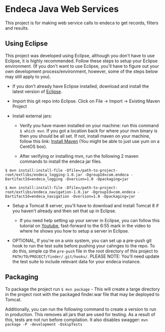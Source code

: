 # Endeca Java Web Services

This project is for making web service calls to endeca to get records, filters and results.

## Using Eclipse
This project was developed using Eclipse, although you don't have to use Eclipse, it is highly recommended. Follow these steps to setup your Eclipse environment. (If you don't want to use Eclipse, you'll have to figure out your own development process/environment, however, some of the steps below may still apply to you).

 - If you don't already have Eclipse installed, download and install the latest version of [Eclipse](https://eclipse.org/downloads/).
 
 - Import this git repo into Eclipse. Click on File -> Import -> Existing Maven Project

 - Install external jars:

	- Verify you have maven installed on your machine: run this command `$ which mvn`. If you got a location back for where your mvn binary is then you should be all set. If not, install maven on your machine, follow this link: [Install Maven](https://maven.apache.org/install.html) (You might be able to just use yum on a CentOS box).

	- After verifying or installing mvn, run the following 2 maven commands to install the endeca jar files. 

```
$ mvn install:install-file -Dfile=/path-to-project-root/extlibs/endeca_logging-1.0.jar -DgroupId=com.endeca -DartifactId=endeca_logging -Dversion=1.0 -Dpackaging=jar

$ mvn install:install-file -Dfile=/path-to-project-root/extlibs/endeca_navigation-1.0.jar -DgroupId=com.endeca -DartifactId=endeca_navigation -Dversion=1.0 -Dpackaging=jar
```

- Setup a Tomcat 8 server, you'll have to download and install Tomcat 8 if you haven't already and then set that up in Eclipse. 
	- If you need help setting up your server in Eclipse, you can follow this tutorial on [Youtube](https://www.youtube.com/watch?v=skltzZH7i4w), fast-forward to the 6:55 mark in the video to where he shows you how to setup a server in Eclipse. 

- OPTIONAL, If you're on a unix system, you can set up a pre-push git hook to run the test suite before pushing your cahnges to the repo. To do this, simple cp the `pre-push` file in the root directory of this project to `PATH/TO/PROJECT/finder/.git/hooks/`. PLEASE NOTE: You'll need update the test suite to include relevant data for your endeca instance.



## Packaging 

To package the project run `$ mvn package` - This will create a targe directory in the project root with the packaged finder.war file that may be deployed to Tomcat.

Additionally, you can run the following command to create a version to run in production. This removes all jars that
are used for testing. As a result of this, tests are not run before compilation. It also disables swagger:
`mvn package -P -development -DskipTests`